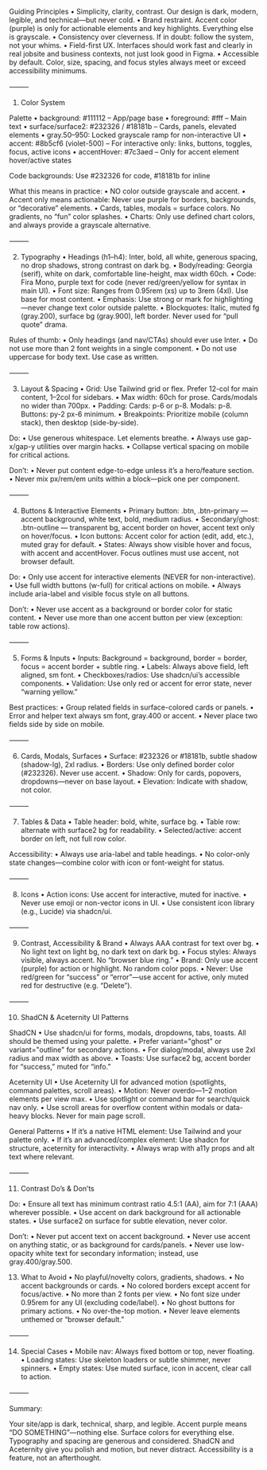 Guiding Principles
	•	Simplicity, clarity, contrast. Our design is dark, modern, legible, and technical—but never cold.
	•	Brand restraint. Accent color (purple) is only for actionable elements and key highlights. Everything else is grayscale.
	•	Consistency over cleverness. If in doubt: follow the system, not your whims.
	•	Field-first UX. Interfaces should work fast and clearly in real jobsite and business contexts, not just look good in Figma.
	•	Accessible by default. Color, size, spacing, and focus styles always meet or exceed accessibility minimums.

⸻

1. Color System

Palette
	•	background: #111112 – App/page base
	•	foreground: #fff – Main text
	•	surface/surface2: #232326 / #18181b – Cards, panels, elevated elements
	•	gray.50–950: Locked grayscale ramp for non-interactive UI
	•	accent: #8b5cf6 (violet-500) – For interactive only: links, buttons, toggles, focus, active icons
	•	accentHover: #7c3aed – Only for accent element hover/active states

Code backgrounds: Use #232326 for code, #18181b for inline

What this means in practice:
	•	NO color outside grayscale and accent.
	•	Accent only means actionable: Never use purple for borders, backgrounds, or “decorative” elements.
	•	Cards, tables, modals = surface colors. No gradients, no “fun” color splashes.
	•	Charts: Only use defined chart colors, and always provide a grayscale alternative.

⸻

2. Typography
	•	Headings (h1–h4): Inter, bold, all white, generous spacing, no drop shadows, strong contrast on dark bg.
	•	Body/reading: Georgia (serif), white on dark, comfortable line-height, max width 60ch.
	•	Code: Fira Mono, purple text for code (never red/green/yellow for syntax in main UI).
	•	Font size: Ranges from 0.95rem (xs) up to 3rem (4xl). Use base for most content.
	•	Emphasis: Use strong or mark for highlighting—never change text color outside palette.
	•	Blockquotes: Italic, muted fg (gray.200), surface bg (gray.900), left border. Never used for “pull quote” drama.

Rules of thumb:
	•	Only headings (and nav/CTAs) should ever use Inter.
	•	Do not use more than 2 font weights in a single component.
	•	Do not use uppercase for body text. Use case as written.

⸻

3. Layout & Spacing
	•	Grid: Use Tailwind grid or flex. Prefer 12-col for main content, 1–2col for sidebars.
	•	Max width: 60ch for prose. Cards/modals no wider than 700px.
	•	Padding: Cards: p-6 or p-8. Modals: p-8. Buttons: py-2 px-6 minimum.
	•	Breakpoints: Prioritize mobile (column stack), then desktop (side-by-side).

Do:
	•	Use generous whitespace. Let elements breathe.
	•	Always use gap-x/gap-y utilities over margin hacks.
	•	Collapse vertical spacing on mobile for critical actions.

Don’t:
	•	Never put content edge-to-edge unless it’s a hero/feature section.
	•	Never mix px/rem/em units within a block—pick one per component.

⸻

4. Buttons & Interactive Elements
	•	Primary button: .btn, .btn-primary — accent background, white text, bold, medium radius.
	•	Secondary/ghost: .btn-outline — transparent bg, accent border on hover, accent text only on hover/focus.
	•	Icon buttons: Accent color for action (edit, add, etc.), muted gray for default.
	•	States: Always show visible hover and focus, with accent and accentHover. Focus outlines must use accent, not browser default.

Do:
	•	Only use accent for interactive elements (NEVER for non-interactive).
	•	Use full width buttons (w-full) for critical actions on mobile.
	•	Always include aria-label and visible focus style on all buttons.

Don’t:
	•	Never use accent as a background or border color for static content.
	•	Never use more than one accent button per view (exception: table row actions).

⸻

5. Forms & Inputs
	•	Inputs: Background = background, border = border, focus = accent border + subtle ring.
	•	Labels: Always above field, left aligned, sm font.
	•	Checkboxes/radios: Use shadcn/ui’s accessible components.
	•	Validation: Use only red or accent for error state, never “warning yellow.”

Best practices:
	•	Group related fields in surface-colored cards or panels.
	•	Error and helper text always sm font, gray.400 or accent.
	•	Never place two fields side by side on mobile.

⸻

6. Cards, Modals, Surfaces
	•	Surface: #232326 or #18181b, subtle shadow (shadow-lg), 2xl radius.
	•	Borders: Use only defined border color (#232326). Never use accent.
	•	Shadow: Only for cards, popovers, dropdowns—never on base layout.
	•	Elevation: Indicate with shadow, not color.

⸻

7. Tables & Data
	•	Table header: bold, white, surface bg.
	•	Table row: alternate with surface2 bg for readability.
	•	Selected/active: accent border on left, not full row color.

Accessibility:
	•	Always use aria-label and table headings.
	•	No color-only state changes—combine color with icon or font-weight for status.

⸻

8. Icons
	•	Action icons: Use accent for interactive, muted for inactive.
	•	Never use emoji or non-vector icons in UI.
	•	Use consistent icon library (e.g., Lucide) via shadcn/ui.

⸻

9. Contrast, Accessibility & Brand
	•	Always AAA contrast for text over bg.
	•	No light text on light bg, no dark text on dark bg.
	•	Focus styles: Always visible, always accent. No “browser blue ring.”
	•	Brand: Only use accent (purple) for action or highlight. No random color pops.
	•	Never: Use red/green for “success” or “error”—use accent for active, only muted red for destructive (e.g. “Delete”).

⸻

10. ShadCN & Aceternity UI Patterns

ShadCN
	•	Use shadcn/ui for forms, modals, dropdowns, tabs, toasts. All should be themed using your palette.
	•	Prefer variant="ghost" or variant="outline" for secondary actions.
	•	For dialog/modal, always use 2xl radius and max width as above.
	•	Toasts: Use surface2 bg, accent border for “success,” muted for “info.”

Aceternity UI
	•	Use Aceternity UI for advanced motion (spotlights, command palettes, scroll areas).
	•	Motion: Never overdo—1–2 motion elements per view max.
	•	Use spotlight or command bar for search/quick nav only.
	•	Use scroll areas for overflow content within modals or data-heavy blocks. Never for main page scroll.

General Patterns
	•	If it’s a native HTML element: Use Tailwind and your palette only.
	•	If it’s an advanced/complex element: Use shadcn for structure, aceternity for interactivity.
	•	Always wrap with a11y props and alt text where relevant.

⸻

11. Contrast Do’s & Don’ts

Do:
	•	Ensure all text has minimum contrast ratio 4.5:1 (AA), aim for 7:1 (AAA) wherever possible.
	•	Use accent on dark background for all actionable states.
	•	Use surface2 on surface for subtle elevation, never color.

Don’t:
	•	Never put accent text on accent background.
	•	Never use accent on anything static, or as background for cards/panels.
	•	Never use low-opacity white text for secondary information; instead, use gray.400/gray.500.

13. What to Avoid
	•	No playful/novelty colors, gradients, shadows.
	•	No accent backgrounds or cards.
	•	No colored borders except accent for focus/active.
	•	No more than 2 fonts per view.
	•	No font size under 0.95rem for any UI (excluding code/label).
	•	No ghost buttons for primary actions.
	•	No over-the-top motion.
	•	Never leave elements unthemed or “browser default.”

⸻

14. Special Cases
	•	Mobile nav: Always fixed bottom or top, never floating.
	•	Loading states: Use skeleton loaders or subtle shimmer, never spinners.
	•	Empty states: Use muted surface, icon in accent, clear call to action.

⸻

Summary:

Your site/app is dark, technical, sharp, and legible.
Accent purple means “DO SOMETHING”—nothing else.
Surface colors for everything else.
Typography and spacing are generous and considered.
ShadCN and Aceternity give you polish and motion, but never distract.
Accessibility is a feature, not an afterthought.